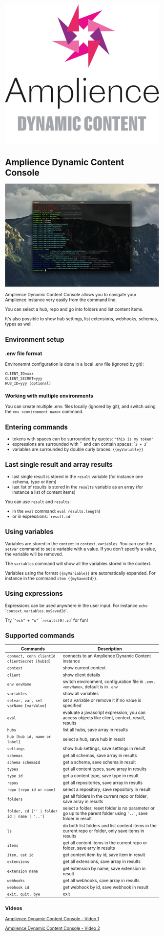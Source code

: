 [![Amplience Dynamic Content](media/header.png)](https://amplience.com/dynamic-content)

# Amplience Dynamic Content Console

![Amplience Dynamic Content Console](media/dc-console.png)

Amplience Dynamic Content Console allows you to navigate your Amplience instance very easily from the command line. 

You can select a hub, repo and go into folders and list content items.

It's also possible to show hub settings, list extensions, webhooks, schemas, types as well.

## Environment setup

### .env file format

Environemnt configuration is done in a local .env file (ignored by git):

```
CLIENT_ID=xxx
CLIENT_SECRET=yyy
HUB_ID=yyy (optional)
```

### Working with multiple environments

You can create multiple .env.<environment name> files locally (ignored by git), and switch using the `env <environment name>` command.

## Entering commands

- tokens with spaces can be surrounded by quotes: `"this is my token"`
- expressions are surrounded with \`\` and can contain spaces: \``2 + 2`\`
- variables are surrounded by double curly braces: `{{myVariable}}`

## Last single result and array results

- last single result is stored in the `result` variable (for instance one schema, type or item)
- last list of results is stored in the `results` variable as an array (for instance a list of content items)

You can use `result` and `results`:
- in the `eval` command: `eval results.length`)
- or in expressions: \``result.id`\`

## Using variables

Variables are stored in the `context` in `context.variables`. You can use the `setvar` command to set a variable with a value. If you don't specify a value, the variable will be removed.

The `variables` command will show all the variables stored in the context.

Variables using the format `{{myVariable}}` are automatically expanded. For instance in the command `item {{mySavedId}}`.

## Using expressions

Expressions can be used anywhere in the user input. For instance `echo `\``context.variables.mySavedId`\`.

Try \``"ech" + "o"`\` \``results[0].id`\` for fun!

## Supported commands

| Commands | Description |
|----------|-------------|
| `connect, conn clientId clientSecret [hubId]` | connects to an Amplience Dynamic Content instance |
`context` | show current context
`client` | show client details
`env envName` | switch environment, configuration file in `.env.<envName>`, default is in `.env`
`variables` | show all variables
`setvar, var, set varName [varValue]` | set a variable or remove it if no value is specified
`eval` | evaluate a javascript expression, you can access objects like client, context, result, results
`hubs` | list all hubs, save array in results
`hub [hub id, name or label]` | select a hub, save hub in result
`settings` | show hub settings, save settings in result
`schemas` | get all schemas, save array in results
`schema schemaId` | get a schema, save schema in result
`types` | get all content types, save array in results
`type id` | get a content type, save type in result
`repos` | get all repositories, save array in results
`repo [repo id or name]` | select a repository, save repository in result
`folders` | get all folders in the current repo or folder, save array in results
`folder, cd ['' \| folder id \| name \| '..']` | select a folder, reset folder is no parameter or go up to the parent folder using `'..'`, save folder in result
`ls` | do both list folders and list content items in the current repo or folder, only save items in results
`items` | get all content items in the current repo or folder, save arry in results
`item, cat id` | get content item by id, save item in result
`extensions` | get all extensions, save array in results
`extension name` | get extension by name, save extension in result
`webhooks` | get all webhooks, save array in results
`webhook id` | get webhook by id, save webhook in result
`exit, quit, bye` | exit

### Videos

[Amplience Dynamic Content Console - Video 1](media/dc-console-1.mov)

[Amplience Dynamic Content Console - Video 2](media/dc-console-2.mov)
